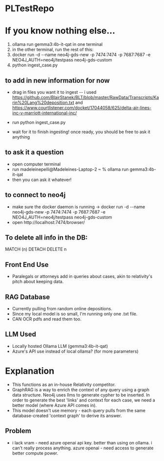 # PLTestRepo


# If you know nothing else...
1. ollama run gemma3:4b-it-qat in one terminal
2. in the other terminal, run the rest of this:
3. docker run -d --name neo4j-gds-new -p 7474:7474 -p 7687:7687 -e NEO4J_AUTH=neo4j/testpass neo4j-gds-custom
4. python ingest_case.py


## to add in new information for now
- drag in files you want it to ingest -- i used https://github.com/BlairStanek/BLT/blob/master/RawData/Transcripts/Karin%20Lang%20deposition.txt and https://www.courtlistener.com/docket/17044058/625/delta-air-lines-inc-v-marriott-international-inc/

- run python ingest_case.py
- wait for it to finish ingesting! once ready, you should be free to ask it anything

## to ask it a question
- open computer terminal
- run madeleinepelli@Madeleines-Laptop-2 ~ % ollama run gemma3:4b-it-qat
- then you can ask it whatever!

## to connect to neo4j
- make sure the docker daemon is running -> docker run -d --name neo4j-gds-new -p 7474:7474 -p 7687:7687 -e NEO4J_AUTH=neo4j/testpass neo4j-gds-custom
- open http://localhost:7474/browser/

## To delete all info in the DB:
MATCH (n)
DETACH DELETE n

## Front End Use
- Paralegals or attorneys add in queries about cases, akin to relativity's pitch about keeping data.
## RAG Database
- Currently pulling from random online depositions.
- Since my local model is so small, I'm running only one .txt file.
- CAN OCR pdfs and read them too.

## LLM Used
- Locally hosted Ollama LLM (gemma3:4b-it-qat)
- Azure's API use instead of local ollama? (for more parameters)

# Explanation
- This functions as an in-house Relativity competitor.
- GraphRAG is a way to enrich the context of any query using a graph data structure. Neo4j uses llms to generate cypher to be inserted. In order to generate the best 'links' and context for each case, we need a better model (where Azure API comes in).
- This model doesn't use memory - each query pulls from the same database-created 'context graph' to derive its answer.


## Problem
- i lack vram - need azure openai api key. better than using on ollama. i can't really process anything. azure openai - need access to generate better compute power.
